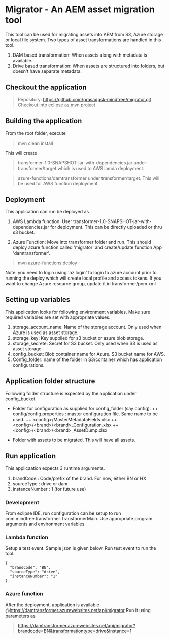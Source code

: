 # Migrator - An AEM asset migration tool
This tool can be used for migrating assets into AEM from S3, Azure storage or local file system. Two types of asset transformations are handled in this tool.
1) DAM based transformation: When assets along with metadata is available.
2) Drive based transformation: When assets are structured into folders, but doesn't have separate metadata.

## Checkout the application

> Repository: https://github.com/prasadgsk-mindtree/migrator.git
> Checkout into eclipse as mvn project

## Building the application

From the root folder, execute
> mvn clean install

This will create
> transformer-1.0-SNAPSHOT-jar-with-dependencies.jar under transformer/target which is used to AWS lamda deployment.

> azure-functions/damtransformer under transformer/target. This will be used for AWS function deployment.

## Deployment

This application can run be deployed as

1) AWS Lambda function: User transformer-1.0-SNAPSHOT-jar-with-dependencies.jar for deployment. This can be directly uploaded or thru s3 bucket.

2) Azure Function: Move into transformer folder and run. This should deploy azure function called 'migrator' and create/update function App 'damtransformer'.
> mvn azure-functions:deploy


Note: you need to login using 'az login' to login to azure account prior to running the deploy which will create local profile and access tokens.
If you want to change Azure resource group, update it in transformer/pom.xml

## Setting up variables

This application looks for following environment variables. Make sure required variables are set with appropriate values.
1) storage_account_name: Name of the storage account. Only used when Azure is used as asset storage.
2) storage_key: Key supplied for s3 bucket or azure blob storage.
3) storage_secrete: Secret for S3 bucket. Only used when S3 is used as asset storage.
4) config_bucket: Blob container name for Azure. S3 bucket name for AWS.
5) Config_folder: name of the folder in S3/container which has application configurations.

## Application folder structure

Following folder structure is expected by the application under config_bucket.
+ Folder for configuration as supplied for config_folder (say config).
++ config/config.properties : master configuration file. Same name to be used.
++ \<config>/MasterMetadataFields.xlsx 
++ \<config>/\<brand>/\<brand>_Configuration.xlsx
++ \<config>/\<brand>/\<brand>_AssetDump.xlsx

+ Folder with assets to be migrated. This will have all assets.

## Run application

This applicaation expects 3 runtime arguments.
1) brandCode : Code/prefix of the brand. For now, either BN or HX
2) sourceType : drive or dam
3) instanceNumber : 1 (for future use)

### Development
From eclipse IDE, run configuration can be setup to run com.mindtree.transformer.TransformerMain. Use appropriate program arguments and environment variables.

### Lambda function

Setup a test event. Sample json is given below. Run test event to run the tool.

    {
      "brandCode": "BN",
      "sourceType": "drive",
      "instanceNumber": "1"
    }

### Azure function

After the deployment, application is available @https://damtransformer.azurewebsites.net/api/migrator
Run it using parameters as

> https://damtransformer.azurewebsites.net/api/migrator?brandcode=BN&transformationtype=drive&instance=1
